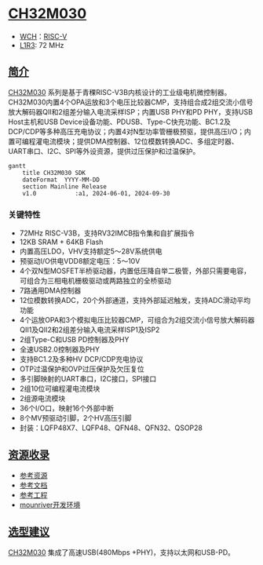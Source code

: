 ﻿# [CH32M030](https://github.com/SoCXin/CH32M030)

* [WCH](http://www.wch.cn/)：[RISC-V](https://github.com/SoCXin/RISC-V)
* [L1R3](https://github.com/SoCXin/Level): 72 MHz 

## [简介](https://github.com/SoCXin/CH32M030/wiki)

[CH32M030](https://www.wch.cn/products/CH32M030.html) 系列是基于青稞RISC-V3B内核设计的工业级电机微控制器。CH32M030内置4个OPA运放和3个电压比较器CMP，支持组合成2组交流小信号放大解码器QII和2组差分输入电流采样ISP；内置USB PHY和PD PHY，支持USB Host主机和USB Device设备功能、PDUSB、Type-C快充功能、BC1.2及DCP/CDP等多种高压充电协议；内置4对N型功率管栅极预驱，提供高压I/O；内置可编程灌电流模块；提供DMA控制器、12位模数转换ADC、多组定时器、UART串口、I2C、SPI等外设资源，提供过压保护和过温保护。

``` mermaid
gantt
    title CH32M030 SDK
    dateFormat  YYYY-MM-DD
    section Mainline Release
    v1.0           :a1, 2024-06-01, 2024-09-30
```

### 关键特性

* 72MHz RISC-V3B，支持RV32IMCB指令集和自扩展指令
* 12KB SRAM + 64KB Flash
* 内置高压LDO，VHV支持额定5～28V系统供电
* 预驱动I/O供电VDD8额定电压：5～10V
* 4个双N型MOSFET半桥驱动器，内置低压降自举二极管，外部只需要电容，可组合为三相电机栅极驱动或两路独立的全桥驱动
* 7路通用DMA控制器
* 12位模数转换ADC，20个外部通道，支持外部延迟触发，支持ADC滑动平均功能
* 4个运放OPA和3个模拟电压比较器CMP，可组合为2组交流小信号放大解码器QII1及QII2和2组差分输入电流采样ISP1及ISP2
* 2组Type-C和USB PD控制器及PHY
* 全速USB2.0控制器及PHY
* 支持BC1.2及多种HV DCP/CDP充电协议
* OTP过温保护和OVP过压保护及欠压复位
* 多引脚映射的UART串口，I2C接口，SPI接口
* 2组10位可编程灌电流模块
* 2组源电流模块
* 36个I/O口，映射16个外部中断
* 8个MV预驱动引脚，2个HV高压引脚
* 封装：LQFP48X7、LQFP48、QFN48、QFN32、QSOP28

## [资源收录](https://github.com/SoCXin)

* [参考资源](src/)
* [参考文档](docs/)
* [参考工程](project/)
* [mounriver开发环境](http://www.mounriver.com/download)

## [选型建议](https://github.com/SoCXin)

[CH32M030](https://github.com/SoCXin/CH32M030) 集成了高速USB(480Mbps +PHY)，支持以太网和USB-PD。

